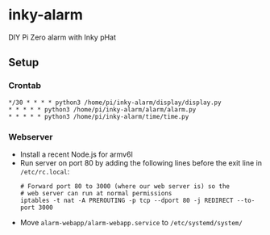 # inky-alarm
DIY Pi Zero alarm with Inky pHat

## Setup

### Crontab
```
*/30 * * * * python3 /home/pi/inky-alarm/display/display.py
* * * * * python3 /home/pi/inky-alarm/alarm/alarm.py
* * * * * python3 /home/pi/inky-alarm/time/time.py
```

### Webserver
- Install a recent Node.js for armv6l
- Run server on port 80 by adding the following lines before the exit line in `/etc/rc.local`:
  ```
  # Forward port 80 to 3000 (where our web server is) so the
  # web server can run at normal permissions
  iptables -t nat -A PREROUTING -p tcp --dport 80 -j REDIRECT --to-port 3000
  ```
- Move `alarm-webapp/alarm-webapp.service` to `/etc/systemd/system/`
